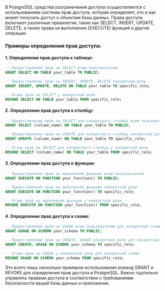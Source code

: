В PostgreSQL средства разграничения доступа осуществляются с использованием системы прав доступа, которая определяет, кто и как может получить доступ к объектам базы данных. Права доступа включают различные привилегии, такие как SELECT, INSERT, UPDATE, DELETE, а также права на выполнение (EXECUTE) функций и другие операции.

### Примеры определения прав доступа:

#### 1. Определение прав доступа к таблице:

```sql
-- Предоставление прав на SELECT всем пользователям
GRANT SELECT ON TABLE your_table TO PUBLIC;

-- Предоставление прав на INSERT, UPDATE, DELETE конкретной роли
GRANT INSERT, UPDATE, DELETE ON TABLE your_table TO specific_role;

-- Отзыв прав на SELECT у конкретной роли
REVOKE SELECT ON TABLE your_table FROM specific_role;
```

#### 2. Определение прав доступа к столбцу:

```sql
-- Предоставление прав на SELECT для конкретного столбца всем пользователям
GRANT SELECT (column_name) ON TABLE your_table TO PUBLIC;

-- Предоставление прав на UPDATE для конкретного столбца конкретной роли
GRANT UPDATE (column_name) ON TABLE your_table TO specific_role;

-- Отзыв прав на SELECT для конкретного столбца у конкретной роли
REVOKE SELECT (column_name) ON TABLE your_table FROM specific_role;
```

#### 3. Определение прав доступа к функции:

```sql
-- Предоставление прав на выполнение функции всем пользователям
GRANT EXECUTE ON FUNCTION your_function() TO PUBLIC;

-- Предоставление прав на выполнение функции конкретной роли
GRANT EXECUTE ON FUNCTION your_function() TO specific_role;

-- Отзыв прав на выполнение функции у конкретной роли
REVOKE EXECUTE ON FUNCTION your_function() FROM specific_role;
```

#### 4. Определение прав доступа к схеме:

```sql
-- Предоставление прав на USAGE всем пользователям для конкретной схемы
GRANT USAGE ON SCHEMA your_schema TO PUBLIC;

-- Предоставление прав на CREATE, USAGE конкретной роли для конкретной схемы
GRANT CREATE, USAGE ON SCHEMA your_schema TO specific_role;

-- Отзыв прав на USAGE у конкретной роли для конкретной схемы
REVOKE USAGE ON SCHEMA your_schema FROM specific_role;
```

Это всего лишь несколько примеров использования команд GRANT и REVOKE для определения прав доступа в PostgreSQL. Важно тщательно управлять правами доступа в соответствии с требованиями безопасности вашей базы данных и приложения.
